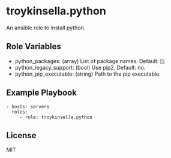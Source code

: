 troykinsella.python
===================

An ansible role to install python.

Role Variables
--------------

* python_packages: (array) List of package names. Default: [].
* python_legacy_support: (bool) Use pip2. Default: no.
* python_pip_executable: (string) Path to the pip executable.

Example Playbook
----------------

    - hosts: servers
      roles:
         - role: troykinsella.python

License
-------

MIT
